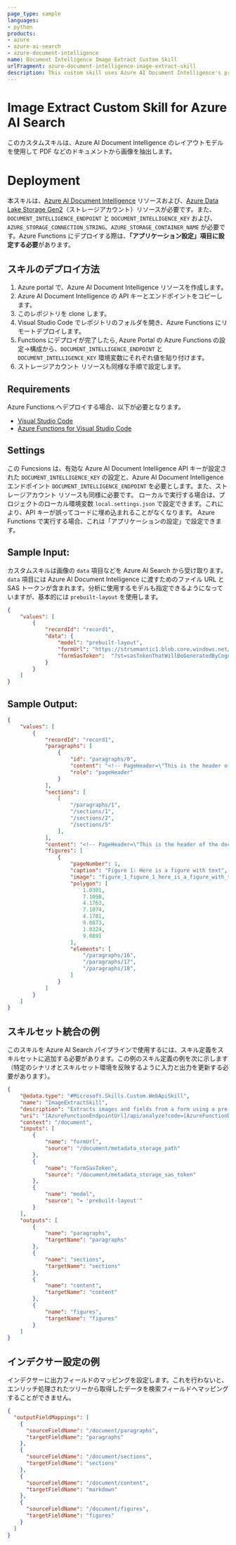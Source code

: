 ```yaml
---
page_type: sample
languages:
- python
products:
- azure
- azure-ai-search
- azure-document-intelligence
name: Document Intelligence Image Extract Custom Skill
urlFragment: azure-document-intelligence-image-extract-skill
description: This custom skill uses Azure AI Document Intelligence's pre-trained layout models to extract images and fields from forms.
---
```

# Image Extract Custom Skill for Azure AI Search
このカスタムスキルは、Azure AI Document Intelligence のレイアウトモデルを使用して PDF などのドキュメントから画像を抽出します。

# Deployment

本スキルは、[Azure AI Document Intelligence](https://azure.microsoft.com/products/ai-services/ai-document-intelligence) リソースおよび、[Azure Data Lake Storage Gen2](https://learn.microsoft.com/azure/storage/blobs/data-lake-storage-introduction)（ストレージアカウント）リソースが必要です。また、`DOCUMENT_INTELLIGENCE_ENDPOINT` と `DOCUMENT_INTELLIGENCE_KEY` および、`AZURE_STORAGE_CONNECTION_STRING`、`AZURE_STORAGE_CONTAINER_NAME` が必要です。Azure Functions にデプロイする際は、**「アプリケーション設定」項目に設定する必要**があります。

## スキルのデプロイ方法
1. Azure portal で、Azure AI Document Intelligence リソースを作成します。
2. Azure AI Document Intelligence の API キーとエンドポイントをコピーします。
3. このレポジトリを clone します。
4. Visual Studio Code でレポジトリのフォルダを開き、Azure Functions にリモートデプロイします。
5. Functions にデプロイが完了したら, Azure Portal の Azure Functions の設定→構成から、`DOCUMENT_INTELLIGENCE_ENDPOINT` と `DOCUMENT_INTELLIGENCE_KEY` 環境変数にそれぞれ値を貼り付けます。
6. ストレージアカウント リソースも同様な手順で設定します。


## Requirements

Azure Functions へデプロイする場合、以下が必要となります。

- [Visual Studio Code](https://azure.microsoft.com/products/visual-studio-code/)
- [Azure Functions for Visual Studio Code](https://learn.microsoft.com/azure/azure-functions/functions-develop-vs-code?tabs=node-v3%2Cpython-v2%2Cisolated-process&pivots=programming-language-python)

## Settings

この Funcsions は、有効な Azure AI Document Intelligence API キーが設定された `DOCUMENT_INTELLIGENCE_KEY` の設定と、Azure AI Document Intelligence エンドポイント `DOCUMENT_INTELLIGENCE_ENDPOINT` を必要とします。また、ストレージアカウント リソースも同様に必要です。
ローカルで実行する場合は、プロジェクトのローカル環境変数 `local.settings.json` で設定できます。これにより、API キーが誤ってコードに埋め込まれることがなくなります。
Azure Functions で実行する場合、これは「アプリケーションの設定」で設定できます。


## Sample Input:

カスタムスキルは画像の `data` 項目などを Azure AI Search から受け取ります。`data` 項目には Azure AI Document Intelligence に渡すためのファイル URL と SAS トークンが含まれます。分析に使用するモデルも指定できるようになっていますが、基本的には `prebuilt-layout` を使用します。

```json
{
    "values": [
        {
            "recordId": "record1",
            "data": { 
                "model": "prebuilt-layout",
                "formUrl": "https://strsemantic1.blob.core.windows.net/docintel1/layout-pageobject.pdf",
                "formSasToken":  "?st=sasTokenThatWillBeGeneratedByCognitiveSearch"
            }
        }
    ]
}
```

## Sample Output:

```json
{
    "values": [
        {
            "recordId": "record1",
            "paragraphs": [
                {
                    "id": "paragraphs/0",
                    "content": "<!-- PageHeader=\"This is the header of the document.\" -->",
                    "role": "pageHeader"
                }
            ],
            "sections": [
                [
                    "/paragraphs/1",
                    "/sections/1",
                    "/sections/2",
                    "/sections/5"
                ],
            ],
            "content": "<!-- PageHeader=\"This is the header of the document.\" -->\n\nThis is title\n===\n\n\n# 1\\.",
            "figures": [
                {
                    "pageNumber": 1,
                    "caption": "Figure 1: Here is a figure with text",
                    "image": "figure_1_figure_1_here_is_a_figure_with_text.png",
                    "polygon": [
                        1.0301,
                        7.1098,
                        4.1763,
                        7.1074,
                        4.1781,
                        9.0873,
                        1.0324,
                        9.0891
                    ],
                    "elements": [
                        "/paragraphs/16",
                        "/paragraphs/17",
                        "/paragraphs/18",
                    ]
                }
            ]
        }
    ]
}
```

## スキルセット統合の例

このスキルを Azure AI Search パイプラインで使用するには、スキル定義をスキルセットに追加する必要があります。この例のスキル定義の例を次に示します（特定のシナリオとスキルセット環境を反映するように入力と出力を更新する必要があります）。

```json
{
    "@odata.type": "#Microsoft.Skills.Custom.WebApiSkill",
    "name": "ImageExtractSkill",
    "description": "Extracts images and fields from a form using a pre-trained layout model",
    "uri": "[AzureFunctionEndpointUrl]/api/analyze?code=[AzureFunctionDefaultHostKey]",
    "context": "/document",
    "inputs": [
        {
            "name": "formUrl",
            "source": "/document/metadata_storage_path"
        },
        {
            "name": "formSasToken",
            "source": "/document/metadata_storage_sas_token"
        },
        {
            "name": "model",
            "source": "= 'prebuilt-layout'"
        }
    ],
    "outputs": [
        {
            "name": "paragraphs",
            "targetName": "paragraphs"
        },
        {
            "name": "sections",
            "targetName": "sections"
        },
        {
            "name": "content",
            "targetName": "content"
        },
        {
            "name": "figures",
            "targetName": "figures"
        }
    ]
}
```

## インデクサー設定の例
インデクサーに出力フィールドのマッピングを設定します。これを行わないと、エンリッチ処理されたツリーから取得したデータを検索フィールドへマッピングすることができません。

```json
{
  "outputFieldMappings": [
    {
      "sourceFieldName": "/document/paragraphs",
      "targetFieldName": "paragraphs"
    },
    {
      "sourceFieldName": "/document/sections",
      "targetFieldName": "sections"
    },
    {
      "sourceFieldName": "/document/content",
      "targetFieldName": "markdown"
    },
    {
      "sourceFieldName": "/document/figures",
      "targetFieldName": "figures"
    }
  ]
}
```